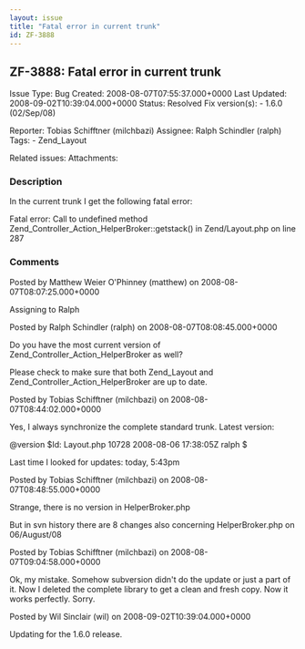 ```yaml
---
layout: issue
title: "Fatal error in current trunk"
id: ZF-3888
---
```


ZF-3888: Fatal error in current trunk
-------------------------------------

 Issue Type: Bug Created: 2008-08-07T07:55:37.000+0000 Last Updated: 2008-09-02T10:39:04.000+0000 Status: Resolved Fix version(s): - 1.6.0 (02/Sep/08)
 
 Reporter:  Tobias Schifftner (milchbazi)  Assignee:  Ralph Schindler (ralph)  Tags: - Zend\_Layout
 
 Related issues: 
 Attachments: 
### Description

In the current trunk I get the following fatal error:

Fatal error: Call to undefined method Zend\_Controller\_Action\_HelperBroker::getstack() in Zend/Layout.php on line 287

 

 

### Comments

Posted by Matthew Weier O'Phinney (matthew) on 2008-08-07T08:07:25.000+0000

Assigning to Ralph

 

 

Posted by Ralph Schindler (ralph) on 2008-08-07T08:08:45.000+0000

Do you have the most current version of Zend\_Controller\_Action\_HelperBroker as well?

Please check to make sure that both Zend\_Layout and Zend\_Controller\_Action\_HelperBroker are up to date.

 

 

Posted by Tobias Schifftner (milchbazi) on 2008-08-07T08:44:02.000+0000

Yes, I always synchronize the complete standard trunk. Latest version:

@version $Id: Layout.php 10728 2008-08-06 17:38:05Z ralph $

Last time I looked for updates: today, 5:43pm

 

 

Posted by Tobias Schifftner (milchbazi) on 2008-08-07T08:48:55.000+0000

Strange, there is no version in HelperBroker.php

But in svn history there are 8 changes also concerning HelperBroker.php on 06/August/08

 

 

Posted by Tobias Schifftner (milchbazi) on 2008-08-07T09:04:58.000+0000

Ok, my mistake. Somehow subversion didn't do the update or just a part of it. Now I deleted the complete library to get a clean and fresh copy. Now it works perfectly. Sorry.

 

 

Posted by Wil Sinclair (wil) on 2008-09-02T10:39:04.000+0000

Updating for the 1.6.0 release.

 

 